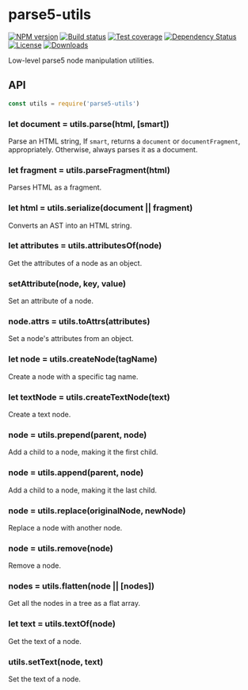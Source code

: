 
# parse5-utils

[![NPM version][npm-image]][npm-url]
[![Build status][travis-image]][travis-url]
[![Test coverage][coveralls-image]][coveralls-url]
[![Dependency Status][david-image]][david-url]
[![License][license-image]][license-url]
[![Downloads][downloads-image]][downloads-url]

Low-level parse5 node manipulation utilities.

## API

```js
const utils = require('parse5-utils')
```

### let document = utils.parse(html, [smart])

Parse an HTML string,
If `smart`, returns a `document` or `documentFragment`, appropriately.
Otherwise, always parses it as a document.

### let fragment = utils.parseFragment(html)

Parses HTML as a fragment.

### let html = utils.serialize(document || fragment)

Converts an AST into an HTML string.

### let attributes = utils.attributesOf(node)

Get the attributes of a node as an object.

### setAttribute(node, key, value)

Set an attribute of a node.

### node.attrs = utils.toAttrs(attributes)

Set a node's attributes from an object.

### let node = utils.createNode(tagName)

Create a node with a specific tag name.

### let textNode = utils.createTextNode(text)

Create a text node.

### node = utils.prepend(parent, node)

Add a child to a node, making it the first child.

### node = utils.append(parent, node)

Add a child to a node, making it the last child.

### node = utils.replace(originalNode, newNode)

Replace a node with another node.

### node = utils.remove(node)

Remove a node.

### nodes = utils.flatten(node || [nodes])

Get all the nodes in a tree as a flat array.

### let text = utils.textOf(node)

Get the text of a node.

### utils.setText(node, text)

Set the text of a node.

[npm-image]: https://img.shields.io/npm/v/parse5-utils.svg?style=flat-square
[npm-url]: https://npmjs.org/package/parse5-utils
[github-tag]: http://img.shields.io/github/tag/webdeps/parse5-utils.svg?style=flat-square
[github-url]: https://github.com/webdeps/parse5-utils/tags
[travis-image]: https://img.shields.io/travis/webdeps/parse5-utils.svg?style=flat-square
[travis-url]: https://travis-ci.org/webdeps/parse5-utils
[coveralls-image]: https://img.shields.io/coveralls/webdeps/parse5-utils.svg?style=flat-square
[coveralls-url]: https://coveralls.io/r/webdeps/parse5-utils
[david-image]: http://img.shields.io/david/webdeps/parse5-utils.svg?style=flat-square
[david-url]: https://david-dm.org/webdeps/parse5-utils
[license-image]: http://img.shields.io/npm/l/parse5-utils.svg?style=flat-square
[license-url]: LICENSE
[downloads-image]: http://img.shields.io/npm/dm/parse5-utils.svg?style=flat-square
[downloads-url]: https://npmjs.org/package/parse5-utils
